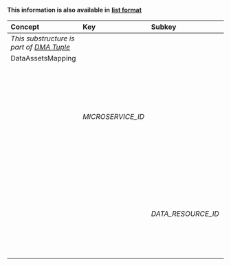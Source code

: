 
<style>
  .md-content__button {
    display: none;
  }
</style>

**This information is also available in** **[list format](/attributes/dataassetsmapping/)**

| Concept                                                  | Key               | Subkey             | Type              | Example Value                                                                                                         | Comment                                                                                                                                                                                                          | Condition   |
|:---------------------------------------------------------|:------------------|:-------------------|:------------------|:----------------------------------------------------------------------------------------------------------------------|:-----------------------------------------------------------------------------------------------------------------------------------------------------------------------------------------------------------------|:------------|
| *This substructure is part of [DMA Tuple](dma_tuple.md)* |                   |                    |                   |                                                                                                                       |                                                                                                                                                                                                                  |             |
| DataAssetsMapping                                        |                   |                    |                   |                                                                                                                       |                                                                                                                                                                                                                  |             |
|                                                          | *MICROSERVICE_ID* |                    | Map<String, UUID> | "microservice_0db_uuid": { <br>  "my_dataresource": "data_9d8_uuid", <br>  "new_dataresource": "data_aij_uuid" <br> } | The key(s) in this substructure are UUID string(s) corresponding to the ID(s) of the Microservice(s)making up the included Algorithm. <br> The value for this key is a mapping of Data Resources to Data Assets. | mandatory   |
|                                                          |                   | *DATA_RESOURCE_ID* | UUID              | See above                                                                                                             | Nested below each Microservice, these key(s) are the String identifier(s) of the Data Resource(s) of each Microservice. <br> The value for each key is the UUID of the Data Asset that corresponds to it.        | mandatory   |